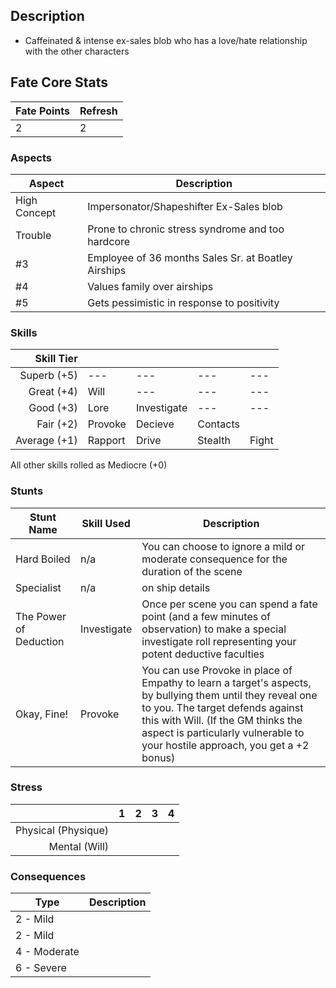 ## Description
- Caffeinated & intense ex-sales blob who has a love/hate relationship with the other characters
## Fate Core Stats

| Fate Points | Refresh |
| ----------- | ------- |
| 2           | 2       |
### Aspects

| Aspect       | Description                                         |
| ------------ | --------------------------------------------------- |
| High Concept | Impersonator/Shapeshifter Ex-Sales blob             |
| Trouble      | Prone to chronic stress syndrome and too hardcore   |
| #3           | Employee of 36 months Sales Sr. at Boatley Airships |
| #4           | Values family over airships                         |
| #5           | Gets pessimistic in response to positivity          |

### Skills

| **Skill Tier** |         |             |          |       |
| -------------: | ------- | ----------- | -------- | ----- |
|    Superb (+5) | ---     | ---         | ---      | ---   |
|     Great (+4) | Will    | ---         | ---      | ---   |
|      Good (+3) | Lore    | Investigate | ---      | ---   |
|      Fair (+2) | Provoke | Decieve     | Contacts |       |
|   Average (+1) | Rapport | Drive       | Stealth  | Fight |
All other skills rolled as Mediocre (+0)
### Stunts

| Stunt Name             | Skill Used  | Description                                                                                                                                                                                                                                                          |
| ---------------------- | ----------- | -------------------------------------------------------------------------------------------------------------------------------------------------------------------------------------------------------------------------------------------------------------------- |
| Hard Boiled            | n/a         | You can choose to ignore a mild or moderate consequence for the duration of the scene                                                                                                                                                                                |
| Specialist             | n/a         | on ship details                                                                                                                                                                                                                                                      |
| The Power of Deduction | Investigate | Once per scene you can spend a fate point (and a few minutes of observation) to make a special investigate roll representing your potent deductive faculties                                                                                                         |
| Okay, Fine!            | Provoke     | You can use Provoke in place of Empathy to learn a target's aspects, by bullying them until they reveal one to you. The target defends against this with Will. (If the GM thinks the aspect is particularly vulnerable to your hostile approach, you get a +2 bonus) |

### Stress

|                     |  1  |  2  |  3  |  4  |
| ------------------: | :-: | :-: | :-: | :-: |
| Physical (Physique) |     |     |     |     |
|       Mental (Will) |     |     |     |     |

### Consequences

| Type         | Description |
| ------------ | ----------- |
| 2 - Mild     |             |
| 2 - Mild     |             |
| 4 - Moderate |             |
| 6 - Severe   |             |
